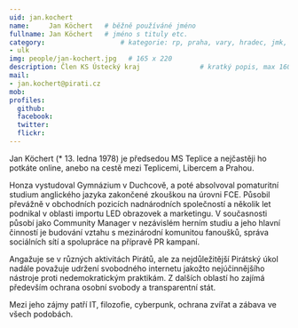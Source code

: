 ```yaml
---
uid: jan.kochert
name:     Jan Köchert  	# běžně používáné jméno
fullname: Jan Köchert  	# jméno s tituly etc.
category:                 	# kategorie: rp, praha, vary, hradec, jmk, senat
- ulk
img: people/jan-kochert.jpg   # 165 x 220
description: Člen KS Ústecký kraj            	# kratký popis, max 160 znaků
mail:
- jan.kochert@pirati.cz
mob:
profiles:
  github:
  facebook:
  twitter:
  flickr:
---
```


Jan Köchert (* 13. ledna 1978) je předsedou MS Teplice a nejčastěji ho potkáte online, anebo na cestě mezi Teplicemi, Libercem a Prahou.

Honza vystudoval Gymnázium v Duchcově, a poté absolvoval pomaturitní studium anglického jazyka zakončené zkouškou na úrovni FCE. Působil převážně v obchodních pozicích nadnárodních společností a několik let podnikal v oblasti importu LED obrazovek a marketingu. V současnosti působí jako Community Manager v nezávislém herním studiu a jeho hlavní činností je budování vztahu s mezinárodní komunitou fanoušků, správa sociálních sítí a spolupráce na přípravě PR kampaní.

Angažuje se v různých aktivitách Pirátů, ale za nejdůležitější Pirátský úkol nadále považuje udržení svobodného internetu jakožto nejúčinnějšího nástroje proti nedemokratickým praktikám. Z dalších oblastí ho zajímá především ochrana osobní svobody a transparentní stát.

Mezi jeho zájmy patří IT, filozofie, cyberpunk, ochrana zvířat a zábava ve všech podobách. 

